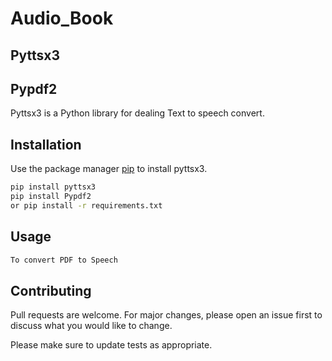 # Audio_Book
## Pyttsx3
## Pypdf2

Pyttsx3 is a Python library for dealing Text to speech convert.

## Installation

Use the package manager [pip](https://pip.pypa.io/en/stable/) to install pyttsx3.

```bash
pip install pyttsx3
pip install Pypdf2
or pip install -r requirements.txt
```

## Usage

```python
To convert PDF to Speech
```

## Contributing
Pull requests are welcome. For major changes, please open an issue first to discuss what you would like to change.

Please make sure to update tests as appropriate.
